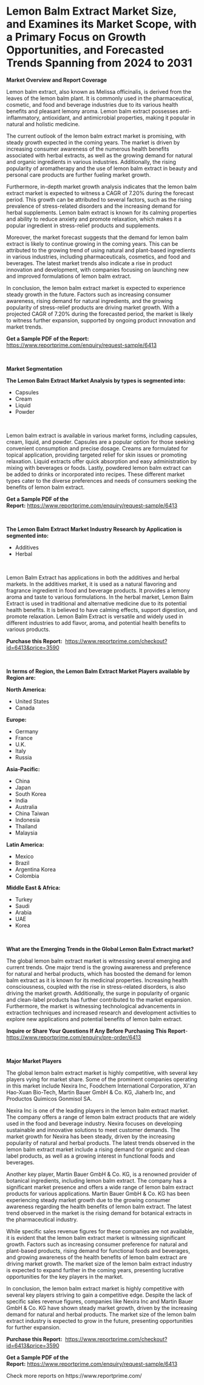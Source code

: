 <p><h1>Lemon Balm Extract Market Size, and Examines its Market Scope, with a Primary Focus on Growth Opportunities, and Forecasted Trends Spanning from 2024 to 2031</h1></p><p><strong>Market Overview and Report Coverage</strong></p>
<p><p>Lemon balm extract, also known as Melissa officinalis, is derived from the leaves of the lemon balm plant. It is commonly used in the pharmaceutical, cosmetic, and food and beverage industries due to its various health benefits and pleasant lemony aroma. Lemon balm extract possesses anti-inflammatory, antioxidant, and antimicrobial properties, making it popular in natural and holistic medicine.</p><p>The current outlook of the lemon balm extract market is promising, with steady growth expected in the coming years. The market is driven by increasing consumer awareness of the numerous health benefits associated with herbal extracts, as well as the growing demand for natural and organic ingredients in various industries. Additionally, the rising popularity of aromatherapy and the use of lemon balm extract in beauty and personal care products are further fueling market growth.</p><p>Furthermore, in-depth market growth analysis indicates that the lemon balm extract market is expected to witness a CAGR of 7.20% during the forecast period. This growth can be attributed to several factors, such as the rising prevalence of stress-related disorders and the increasing demand for herbal supplements. Lemon balm extract is known for its calming properties and ability to reduce anxiety and promote relaxation, which makes it a popular ingredient in stress-relief products and supplements.</p><p>Moreover, the market forecast suggests that the demand for lemon balm extract is likely to continue growing in the coming years. This can be attributed to the growing trend of using natural and plant-based ingredients in various industries, including pharmaceuticals, cosmetics, and food and beverages. The latest market trends also indicate a rise in product innovation and development, with companies focusing on launching new and improved formulations of lemon balm extract.</p><p>In conclusion, the lemon balm extract market is expected to experience steady growth in the future. Factors such as increasing consumer awareness, rising demand for natural ingredients, and the growing popularity of stress-relief products are driving market growth. With a projected CAGR of 7.20% during the forecasted period, the market is likely to witness further expansion, supported by ongoing product innovation and market trends.</p></p>
<p><strong>Get a Sample PDF of the Report:</strong> <a href="https://www.reportprime.com/enquiry/request-sample/6413">https://www.reportprime.com/enquiry/request-sample/6413</a></p>
<p>&nbsp;</p>
<p><strong>Market Segmentation</strong></p>
<p><strong>The Lemon Balm Extract Market Analysis by types is segmented into:</strong></p>
<p><ul><li>Capsules</li><li>Cream</li><li>Liquid</li><li>Powder</li></ul></p>
<p>&nbsp;</p>
<p><p>Lemon balm extract is available in various market forms, including capsules, cream, liquid, and powder. Capsules are a popular option for those seeking convenient consumption and precise dosage. Creams are formulated for topical application, providing targeted relief for skin issues or promoting relaxation. Liquid extracts offer quick absorption and easy administration by mixing with beverages or foods. Lastly, powdered lemon balm extract can be added to drinks or incorporated into recipes. These different market types cater to the diverse preferences and needs of consumers seeking the benefits of lemon balm extract.</p></p>
<p><strong>Get a Sample PDF of the Report:</strong>&nbsp;<a href="https://www.reportprime.com/enquiry/request-sample/6413">https://www.reportprime.com/enquiry/request-sample/6413</a></p>
<p>&nbsp;</p>
<p><strong>The Lemon Balm Extract Market Industry Research by Application is segmented into:</strong></p>
<p><ul><li>Additives</li><li>Herbal</li></ul></p>
<p>&nbsp;</p>
<p><p>Lemon Balm Extract has applications in both the additives and herbal markets. In the additives market, it is used as a natural flavoring and fragrance ingredient in food and beverage products. It provides a lemony aroma and taste to various formulations. In the herbal market, Lemon Balm Extract is used in traditional and alternative medicine due to its potential health benefits. It is believed to have calming effects, support digestion, and promote relaxation. Lemon Balm Extract is versatile and widely used in different industries to add flavor, aroma, and potential health benefits to various products.</p></p>
<p><strong>Purchase this Report:</strong>&nbsp; <a href="https://www.reportprime.com/checkout?id=6413&price=3590">https://www.reportprime.com/checkout?id=6413&price=3590</a></p>
<p>&nbsp;</p>
<p><strong>In terms of Region, the Lemon Balm Extract Market Players available by Region are:</strong></p>
<p>
    <p> <strong> North America: </strong>
        <ul>
            <li>United States</li>
            <li>Canada</li>
        </ul>
        </p> 
    <p> <strong> Europe: </strong>
        <ul>
            <li>Germany</li>
            <li>France</li>
            <li>U.K.</li>
            <li>Italy</li>
            <li>Russia</li>
        </ul>
        </p> 
    <p> <strong> Asia-Pacific: </strong>
        <ul>
            <li>China</li>
            <li>Japan</li>
            <li>South Korea</li>
            <li>India</li>
            <li>Australia</li>
            <li>China Taiwan</li>
            <li>Indonesia</li>
            <li>Thailand</li>
            <li>Malaysia</li>
        </ul>
        </p> 
    <p> <strong> Latin America: </strong>
        <ul>
            <li>Mexico</li>
            <li>Brazil</li>
            <li>Argentina Korea</li>
            <li>Colombia</li>
        </ul>
        </p> 
    <p> <strong> Middle East & Africa: </strong>
        <ul>
            <li>Turkey</li>
            <li>Saudi</li>
            <li>Arabia</li>
            <li>UAE</li>
            <li>Korea</li>
        </ul>
    </p>
    </p>
<p>&nbsp;</p>
<p><strong>What are the Emerging Trends in the Global Lemon Balm Extract market?</strong></p>
<p><p>The global lemon balm extract market is witnessing several emerging and current trends. One major trend is the growing awareness and preference for natural and herbal products, which has boosted the demand for lemon balm extract as it is known for its medicinal properties. Increasing health consciousness, coupled with the rise in stress-related disorders, is also driving the market growth. Additionally, the surge in popularity of organic and clean-label products has further contributed to the market expansion. Furthermore, the market is witnessing technological advancements in extraction techniques and increased research and development activities to explore new applications and potential benefits of lemon balm extract.</p></p>
<p><strong>Inquire or Share Your Questions If Any Before Purchasing This Report</strong>- <a href="https://www.reportprime.com/enquiry/pre-order/6413">https://www.reportprime.com/enquiry/pre-order/6413</a></p>
<p>&nbsp;</p>
<p><strong>Major Market Players</strong></p>
<p><p>The global lemon balm extract market is highly competitive, with several key players vying for market share. Some of the prominent companies operating in this market include Nexira Inc, Foodchem International Corporation, Xi'an Hao-Xuan Bio-Tech, Martin Bauer GmbH & Co. KG, Jiaherb Inc, and Productos Quimicos Gonmisol SA.</p><p>Nexira Inc is one of the leading players in the lemon balm extract market. The company offers a range of lemon balm extract products that are widely used in the food and beverage industry. Nexira focuses on developing sustainable and innovative solutions to meet customer demands. The market growth for Nexira has been steady, driven by the increasing popularity of natural and herbal products. The latest trends observed in the lemon balm extract market include a rising demand for organic and clean label products, as well as a growing interest in functional foods and beverages.</p><p>Another key player, Martin Bauer GmbH & Co. KG, is a renowned provider of botanical ingredients, including lemon balm extract. The company has a significant market presence and offers a wide range of lemon balm extract products for various applications. Martin Bauer GmbH & Co. KG has been experiencing steady market growth due to the growing consumer awareness regarding the health benefits of lemon balm extract. The latest trend observed in the market is the rising demand for botanical extracts in the pharmaceutical industry.</p><p>While specific sales revenue figures for these companies are not available, it is evident that the lemon balm extract market is witnessing significant growth. Factors such as increasing consumer preference for natural and plant-based products, rising demand for functional foods and beverages, and growing awareness of the health benefits of lemon balm extract are driving market growth. The market size of the lemon balm extract industry is expected to expand further in the coming years, presenting lucrative opportunities for the key players in the market.</p><p>In conclusion, the lemon balm extract market is highly competitive with several key players striving to gain a competitive edge. Despite the lack of specific sales revenue figures, companies like Nexira Inc and Martin Bauer GmbH & Co. KG have shown steady market growth, driven by the increasing demand for natural and herbal products. The market size of the lemon balm extract industry is expected to grow in the future, presenting opportunities for further expansion.</p></p>
<p><strong>Purchase this Report:</strong>&nbsp;&nbsp;<a href="https://www.reportprime.com/checkout?id=6413&price=3590">https://www.reportprime.com/checkout?id=6413&price=3590</a></p>
<p></p>
<p><strong>Get a Sample PDF of the Report:</strong>&nbsp;<a href="https://www.reportprime.com/enquiry/request-sample/6413">https://www.reportprime.com/enquiry/request-sample/6413</a></p>
<p>Check more reports on https://www.reportprime.com/</p>